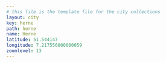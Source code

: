 ```yaml
---
# this file is the template file for the city collections
layout: city
key: herne
path: herne
name: Herne
latitude: 51.544147
longitude: 7.217556000000059
zoomlevel: 13
---
```

